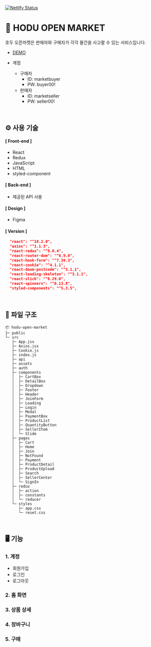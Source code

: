 [![Netlify Status](https://api.netlify.com/api/v1/badges/47f8d063-8272-4718-b149-1fad139e1849/deploy-status)](https://app.netlify.com/sites/hoduopenmarket/deploys)

# 🛒 HODU OPEN MARKET

호두 오픈마켓은 판매자와 구매자가 각각 물건을 사고팔 수 있는 서비스입니다.

- [DEMO](https://hoduopenmarket.netlify.app/)

- 계정
  - 구매자
    - ID: marketbuyer
    - PW: buyer00!
  - 판매자
    - ID: marketseller
    - PW: seller00!

<br/>

## ⚙️ 사용 기술

#### [ Front-end ]

<!-- ![React](https://img.shields.io/badge/React-%2361DAFB.svg?style=flat-square&logo=react&logoColor=black&max-width=100%)
![Redux](https://img.shields.io/badge/Redux-%23764ABC.svg?style=flat-square&logo=redux&logoColor=white&max-width=100%)
![JavaScript](https://img.shields.io/badge/JavaScript-%23323330.svg?style=flat-square&logo=javascript&logoColor=%23F7DF1E)
![HTML](https://img.shields.io/badge/HTML-%23E34F26.svg?style=flat-square&logo=html5&logoColor=white&max-width=100%)
![styled-components](https://img.shields.io/badge/styled--components-%23DB7093.svg?style=flat-square&logo=styled-components&logoColor=%23F7DF1E) -->

- React
- Redux
- JavaScript
- HTML
- styled-component

#### [ Back-end ]

- 제공된 API 사용

#### [ Design ]

<!-- ![Figma](https://img.shields.io/badge/Figma-%23F24E1E.svg?style=flat-square&logo=figma&logoColor=white) -->

- Figma

#### [ Version ]

```json
  "react": "^18.2.0",
  "axios": "^1.1.3",
  "react-redux": "^8.0.4",
  "react-router-dom": "^6.9.0",
  "react-hook-form": "^7.39.3",
  "react-cookie": "^4.1.1",
  "react-daum-postcode": "^3.1.1",
  "react-loading-skeleton": "^3.1.1",
  "react-slick": "^0.29.0",
  "react-spinners": "^0.13.8",
  "styled-components": "^5.3.5",
```

<br/>

## 📁 파일 구조

```
📦 hodu-open-market
├─ public
└─ src
   ├─ App.jsx
   ├─ Axios.jsx
   ├─ Cookie.js
   ├─ index.js
   ├─ api
   ├─ assets
   ├─ auth
   ├─ components
   │  ├─ CartBox
   │  ├─ DetailBox
   │  ├─ Dropdown
   │  ├─ Footer
   │  ├─ Header
   │  ├─ JoinForm
   │  ├─ Loading
   │  ├─ Login
   │  ├─ Modal
   │  ├─ PaymentBox
   │  ├─ ProductList
   │  ├─ QuantityButton
   │  ├─ SellerItem
   │  └─ Slide
   ├─ pages
   │  ├─ Cart
   │  ├─ Home
   │  ├─ Join
   │  ├─ NotFound
   │  ├─ Payment
   │  ├─ ProductDetail
   │  ├─ ProductUpload
   │  ├─ Search
   │  ├─ SellerCenter
   │  └─ SignIn
   ├─ redux
   │  ├─ action
   │  ├─ constants
   │  └─ reducer
   └─ styles
      ├─ app.css
      └─ reset.css
```

<br />

## 🖥️ 기능

### 1. 계정

- 회원가입
- 로그인
- 로그아웃

### 2. 홈 화면

### 3. 상품 상세

### 4. 장바구니

### 5. 구매

